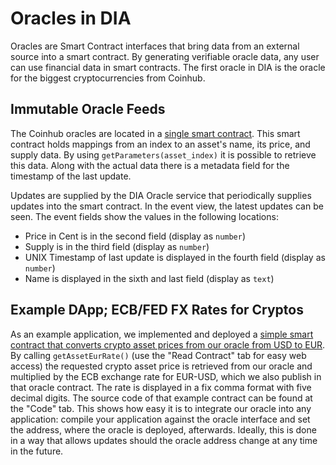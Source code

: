 # Oracles in DIA

Oracles are Smart Contract interfaces that bring data from an external source into a smart contract. By generating verifiable oracle data, any user can use financial data in smart contracts. The first oracle in DIA is the oracle for the biggest cryptocurrencies from Coinhub.

## Immutable Oracle Feeds

The Coinhub oracles are located in a [single smart contract](https://etherscan.io/address/0xD47FDf51D61c100C447E2D4747c7126F19fa23Ef). This smart contract holds mappings from an index to an asset's name, its price, and supply data. By using `getParameters(asset_index)` it is possible to retrieve this data. Along with the actual data there is a metadata field for the timestamp of the last update.

Updates are supplied by the DIA Oracle service that periodically supplies updates into the smart contract. In the event view, the latest updates can be seen. The event fields show the values in the following locations:

* Price in Cent is in the second field \(display as `number`\)
* Supply is in the third field \(display as `number`\)
* UNIX Timestamp of last update is displayed in the fourth field \(display as `number`\)
* Name is displayed in the sixth and last field \(display as `text`\)

## Example DApp; ECB/FED FX Rates for Cryptos

As an example application, we implemented and deployed a [simple smart contract that converts crypto asset prices from our oracle from USD to EUR](https://etherscan.io/address/0xccb30bf12177705d41ac208802a6066482a76eaa). By calling `getAssetEurRate()` \(use the "Read Contract" tab for easy web access\) the requested crypto asset price is retrieved from our oracle and multiplied by the ECB exchange rate for EUR-USD, which we also publish in that oracle contract. The rate is displayed in a fix comma format with five decimal digits. The source code of that example contract can be found at the "Code" tab. This shows how easy it is to integrate our oracle into any application: compile your application against the oracle interface and set the address, where the oracle is deployed, afterwards. Ideally, this is done in a way that allows updates should the oracle address change at any time in the future.

